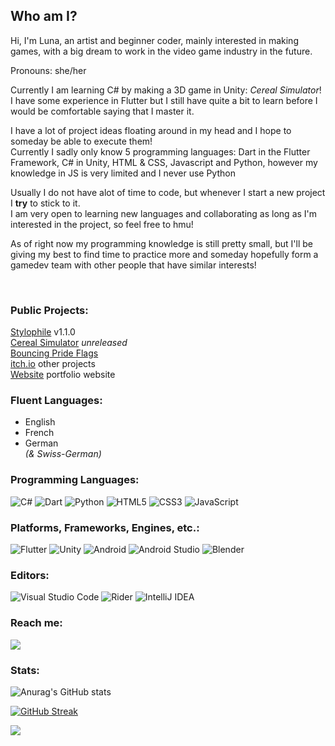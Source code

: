 ## Who am I? 

Hi, I'm Luna, an artist and beginner coder, mainly interested in making games, with a big dream to work in the video game industry in the future.  
  
Pronouns: she/her

Currently I am learning C# by making a 3D game in Unity: *Cereal Simulator*!  
I have some experience in Flutter but I still have quite a bit to learn before I would be comfortable saying that I master it.

I have a lot of project ideas floating around in my head and I hope to someday be able to execute them!  
Currently I sadly only know 5 programming languages: Dart in the Flutter Framework, C# in Unity, HTML & CSS, Javascript and Python, however my knowledge in JS is very limited and I never use Python

Usually I do not have alot of time to code,
but whenever I start a new project I **try** to stick to it.  
I am very open to learning new languages and collaborating as long as I'm interested in the project, so feel free to hmu!  

As of right now my programming knowledge is still pretty small, but I'll be giving my best to find time to practice more and someday hopefully form a gamedev team with other people that have similar interests!

<br/>

### Public Projects:  

[Stylophile](https://github.com/Celestial-Inc/Stylophile) v1.1.0 <br/>
[Cereal Simulator](https://github.com/lunatsukiii/Cereal-Simulator) *unreleased* <br/>
[Bouncing Pride Flags](https://lunatsukiii.github.io/Bouncing-Pride-Flags-DVD-Logo/) <br/>
[itch.io](https://lunatsukiii.itch.io/) other projects <br/>
[Website](https://lunatsukiii.github.io/QCC-Web/) portfolio website <br/>

### Fluent Languages:  

- English  
- French  
- German  
*(& Swiss-German)*  

### Programming Languages:

![C#](https://img.shields.io/badge/c%23-%23239120.svg?style=for-the-badge&logo=c-sharp&logoColor=white) ![Dart](https://img.shields.io/badge/dart-%230175C2.svg?style=for-the-badge&logo=dart&logoColor=white) ![Python](https://img.shields.io/badge/python-3670A0?style=for-the-badge&logo=python&logoColor=ffdd54) ![HTML5](https://img.shields.io/badge/html5-%23E34F26.svg?style=for-the-badge&logo=html5&logoColor=white) ![CSS3](https://img.shields.io/badge/css3-%231572B6.svg?style=for-the-badge&logo=css3&logoColor=white) ![JavaScript](https://img.shields.io/badge/javascript-%23323330.svg?style=for-the-badge&logo=javascript&logoColor=%23F7DF1E)

### Platforms, Frameworks, Engines, etc.:

![Flutter](https://img.shields.io/badge/Flutter-%2302569B.svg?style=for-the-badge&logo=Flutter&logoColor=white) ![Unity](https://img.shields.io/badge/unity-%23000000.svg?style=for-the-badge&logo=unity&logoColor=white) 	![Android](https://img.shields.io/badge/Android-3DDC84?style=for-the-badge&logo=android&logoColor=white) ![Android Studio](https://img.shields.io/badge/Android%20Studio-3DDC84.svg?style=for-the-badge&logo=android-studio&logoColor=white) ![Blender](https://img.shields.io/badge/blender-%23F5792A.svg?style=for-the-badge&logo=blender&logoColor=white)

### Editors:
![Visual Studio Code](https://img.shields.io/badge/Visual%20Studio%20Code-0078d7.svg?style=for-the-badge&logo=visual-studio-code&logoColor=white) ![Rider](https://img.shields.io/badge/Rider-000000.svg?style=for-the-badge&logo=Rider&logoColor=white&color=black&labelColor=crimson) ![IntelliJ IDEA](https://img.shields.io/badge/IntelliJIDEA-000000.svg?style=for-the-badge&logo=intellij-idea&logoColor=white)

### Reach me:
![](https://dcbadge.vercel.app/api/shield/435696149819818004)  

### Stats:

![Anurag's GitHub stats](https://github-readme-stats.vercel.app/api?username=lunatsukiii&count_private=true&show_icons=true&theme=tokyonight&hide_border=true)
 
[![GitHub Streak](http://github-readme-streak-stats.herokuapp.com?user=lunatsukiii&theme=tokyonight&hide_border=true&date_format=j%20M%5B%20Y%5D)](https://git.io/streak-stats)

![](https://komarev.com/ghpvc/?username=lunatsukiii&color=blueviolet)
